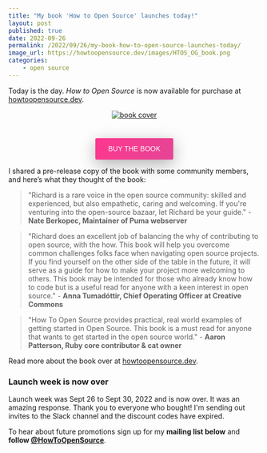 ```yaml
---
title: "My book 'How to Open Source' launches today!"
layout: post
published: true
date: 2022-09-26
permalink: /2022/09/26/my-book-how-to-open-source-launches-today/
image_url: https://howtoopensource.dev/images/HTOS_OG_book.png
categories:
    - open source
---
```



Today is the day. *How to Open Source* is now available for purchase at [howtoopensource.dev](https://howtoopensource.dev).

<div align="center" >
  <a href="https://howtoopensource.dev">
    <img alt="book cover" style="" src="https://howtoopensource.dev/images/cover-email.png" />
  </a>
<p>
<a href="https://howtoopensource.dev" style="background-color: rgb(0, 123, 255);
background-image: linear-gradient(122deg, rgb(253, 55, 142) 0%, rgb(229, 69, 149) 100%);
border-bottom-color: rgb(255, 255, 255);
border-bottom-left-radius: 3px;
border-bottom-right-radius: 3px;
border-bottom-style: none;
border-bottom-width: 0px;
border-image-outset: 0;
border-image-repeat: stretch;
border-image-slice: 100%;
border-image-source: none;
border-image-width: 1;
border-left-color: rgb(255, 255, 255);
border-left-style: none;
border-left-width: 0px;
border-right-color: rgb(255, 255, 255);
border-right-style: none;
border-right-width: 0px;
border-top-color: rgb(255, 255, 255);
border-top-left-radius: 3px;
border-top-right-radius: 3px;
border-top-style: none;
border-top-width: 0px;
box-shadow: rgba(0, 0, 0, 0.3) 0px 9px 32px 0px;
box-sizing: border-box;
color: rgb(255, 255, 255);
display: inline-block;
font-family: 'Rubik', sans-serif;
font-size: 14px;
font-weight: 500;
line-height: 21px;
padding-bottom: 11.2px;
padding-left: 25.6px;
padding-right: 25.6px;
padding-top: 11.2px;
text-align: center;
text-decoration-color: rgb(255, 255, 255);
text-decoration-line: none;
text-decoration-style: solid;
text-decoration-thickness: auto;
text-transform: uppercase;
touch-action: manipulation;
transition-delay: 0s;
transition-duration: 0.3s;
transition-property: all;
transition-timing-function: ease;
user-select: none;
vertical-align: middle;
white-space: nowrap;
margin-top: 1.5rem;
">Buy the Book</a>

</p>
</div>

I shared a pre-release copy of the book with some community members, and here’s what they thought of the book:

>  "Richard is a rare voice in the open source community: skilled and experienced, but also empathetic, caring and welcoming. If you're venturing into the open-source bazaar, let Richard be your guide." - **Nate Berkopec, Maintainer of Puma webserver**

> "Richard does an excellent job of balancing the why of contributing to open source, with the how. This book will help you overcome common challenges folks face when navigating open source projects. If you find yourself on the other side of the table in the future, it will serve as a guide for how to make your project more welcoming to others. This book may be intended for those who already know how to code but is a useful read for anyone with a keen interest in open source." - **Anna Tumadóttir, Chief Operating Officer at Creative Commons**

> "How To Open Source provides practical, real world examples of getting started in Open Source. This book is a must read for anyone that wants to get started in the open source world." - **Aaron Patterson, Ruby core contributor & cat owner**

Read more about the book over at [howtoopensource.dev](https://howtoopensource.dev).

### Launch week is now over

Launch week was Sept 26 to Sept 30, 2022 and is now over. It was an amazing response. Thank you to everyone who bought! I'm sending out invites to the Slack channel and the discount codes have expired.

To hear about future promotions sign up for my **mailing list below** and **follow [@HowToOpenSource](https://twitter.com/HowToOpenSource)**.
